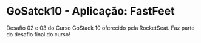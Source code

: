 # GoSatck10 - Aplicação: FastFeet
Desafio 02 e 03 do Curso GoStack 10 oferecido pela RocketSeat. Faz parte do desafio final do curso!
